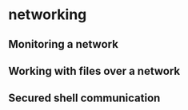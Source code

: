 # networking
## Monitoring a network
## Working with files over a network
## Secured shell communication